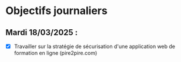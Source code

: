 # Objectifs journaliers

## Mardi 18/03/2025 :

- [X] Travailler sur la stratégie de sécurisation d'une application web de formation en ligne (pire2pire.com)

